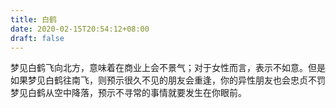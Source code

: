 ```yaml
---
title: 白鹤
date: 2020-02-15T20:54:12+08:00
draft: false
---
```


梦见白鹤飞向北方，意味着在商业上会不景气；对于女性而言，表示不如意。但是如果梦见白鹤往南飞，则预示很久不见的朋友会重逢，你的异性朋友也会忠贞不罚梦见白鹤从空中降落，预示不寻常的事情就要发生在你眼前。